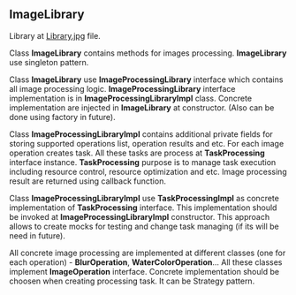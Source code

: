 ## ImageLibrary

Library at [Library.jpg](https://github.com/tetianasirenko/ImageProcessingLibrary/blob/main/Library.jpg) file.

Class __ImageLibrary__ contains methods for images processing.
__ImageLibrary__ use singleton pattern. 

Class __ImageLibrary__ use __ImageProcessingLibrary__ interface which contains all image processing logic. __ImageProcessingLibrary__ interface implementation is in __ImageProcessingLibraryImpl__ class. Concrete implementation are injected in __ImageLibrary__ at constructor. (Also can be done using factory in future). 

Class __ImageProcessingLibraryImpl__ contains additional private fields for storing supported operations list, operation results and etc. 
For each image operation creates task. All these tasks are process at __TaskProcessing__ interface instance. __TaskProcessing__ purpose is to manage task execution including resource control, resource optimization and etc. Image processing result are returned using callback function. 

Class __ImageProcessingLibraryImpl__ use __TaskProcessingImpl__ as concrete implementation of __TaskProcessing__ interface. This implementation should be invoked at __ImageProcessingLibraryImpl__ constructor. This approach allows to create mocks for testing and change task managing (if its will be need in future). 

All concrete image processing are implemented at different classes (one for each operation) - __BlurOperation__, __WaterColorOperation__... All these classes implement __ImageOperation__ interface. Concrete implementation should be choosen when creating processing task. It can be Strategy pattern. 
